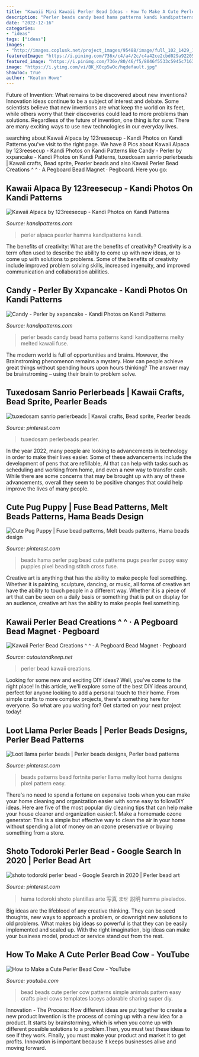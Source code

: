 ```yaml
---
title: "Kawaii Mini Kawaii Perler Bead Ideas - How To Make A Cute Perler Bead Cow"
description: "Perler beads candy bead hama patterns kandi kandipatterns melty melted kawaii fuse"
date: "2022-12-16"
categories:
- "ideas"
tags: ["ideas"]
images:
- "http://images.coplusk.net/project_images/95488/image/full_102_1429_1309155492.jpg"
featuredImage: "https://i.pinimg.com/736x/c4/a4/2c/c4a42ce2cbd029a92205416e5ed45e1e.jpg"
featured_image: "https://i.pinimg.com/736x/80/46/f5/8046f5533c5945c7163f647551ed25ea--cute-pug-puppies-cute-pugs.jpg"
image: "https://i.ytimg.com/vi/BK_K0cp5wOc/hqdefault.jpg"
ShowToc: true
author: "Keaton Howe"
---
```



Future of Invention: What remains to be discovered about new inventions?
Innovation ideas continue to be a subject of interest and debate. Some scientists believe that new inventions are what keep the world on its feet, while others worry that their discoveries could lead to more problems than solutions. Regardless of the future of invention, one thing is for sure: There are many exciting ways to use new technologies in our everyday lives.

	

		
searching about Kawaii Alpaca by 123reesecup - Kandi Photos on Kandi Patterns you've visit to the right page. We have 8 Pics about Kawaii Alpaca by 123reesecup - Kandi Photos on Kandi Patterns like Candy - Perler by xxpancake - Kandi Photos on Kandi Patterns, tuxedosam sanrio perlerbeads | Kawaii crafts, Bead sprite, Pearler beads and also Kawaii Perler Bead Creations ^ ^ · A Pegboard Bead Magnet · Pegboard. Here you go:
		
    
## Kawaii Alpaca By 123reesecup - Kandi Photos On Kandi Patterns

<img loading=lazy src="https://photos.kandipatterns.com/e4747b87-199b-4157-94d5-0326b2d4330e/image.resize_700x.jpg" onerror="this.onerror=null;this.src='https://tse1.mm.bing.net/th?id=OIP.aNtiuhLDFfxdESwcxRR_GAHaHa&amp;pid=15.1';" alt="Kawaii Alpaca by 123reesecup - Kandi Photos on Kandi Patterns">

_Source: kandipatterns.com_

>perler alpaca pearler hamma kandipatterns kandi. 

	

The benefits of creativity: What are the benefits of creativity?
Creativity is a term often used to describe the ability to come up with new ideas, or to come up with solutions to problems. Some of the benefits of creativity include improved problem solving skills, increased ingenuity, and improved communication and collaboration abilities.

    
## Candy - Perler By Xxpancake - Kandi Photos On Kandi Patterns

<img loading=lazy src="https://s3.amazonaws.com/kandipatternsphotosold/9272011707064016315.jpg" onerror="this.onerror=null;this.src='https://tse1.mm.bing.net/th?id=OIP.1lZfrhtOk1r5EBo_bv2UgQHaJ4&amp;pid=15.1';" alt="Candy - Perler by xxpancake - Kandi Photos on Kandi Patterns">

_Source: kandipatterns.com_

>perler beads candy bead hama patterns kandi kandipatterns melty melted kawaii fuse. 

	

The modern world is full of opportunities and brains. However, the Brainstroming phenomenon remains a mystery. How can people achieve great things without spending hours upon hours thinking? The answer may be brainstroming – using their brain to problem solve.

    
## Tuxedosam Sanrio Perlerbeads | Kawaii Crafts, Bead Sprite, Pearler Beads

<img loading=lazy src="https://i.pinimg.com/736x/c4/77/c4/c477c4517b6d7ad3a4e9597e67259478--sanrio.jpg" onerror="this.onerror=null;this.src='https://tse4.mm.bing.net/th?id=OIP.1_r2w5Wc-FBSoLEnpsI_QwHaGk&amp;pid=15.1';" alt="tuxedosam sanrio perlerbeads | Kawaii crafts, Bead sprite, Pearler beads">

_Source: pinterest.com_

>tuxedosam perlerbeads pearler. 

	

In the year 2022, many people are looking to advancements in technology in order to make their lives easier. Some of these advancements include the development of pens that are refillable, AI that can help with tasks such as scheduling and working from home, and even a new way to transfer cash. While there are some concerns that may be brought up with any of these advancements, overall they seem to be positive changes that could help improve the lives of many people.

    
## Cute Pug Puppy | Fuse Bead Patterns, Melt Beads Patterns, Hama Beads Design

<img loading=lazy src="https://i.pinimg.com/736x/80/46/f5/8046f5533c5945c7163f647551ed25ea--cute-pug-puppies-cute-pugs.jpg" onerror="this.onerror=null;this.src='https://tse2.mm.bing.net/th?id=OIP.LPk5CPXPnv_g5tIymzI82AHaHa&amp;pid=15.1';" alt="Cute Pug Puppy | Fuse bead patterns, Melt beads patterns, Hama beads design">

_Source: pinterest.com_

>beads hama perler pug bead cute patterns pugs pearler puppy easy puppies pixel beading stitch cross fuse. 

	

Creative art is anything that has the ability to make people feel something. Whether it is painting, sculpture, dancing, or music, all forms of creative art have the ability to touch people in a different way. Whether it is a piece of art that can be seen on a daily basis or something that is put on display for an audience, creative art has the ability to make people feel something.

    
## Kawaii Perler Bead Creations ^ ^ · A Pegboard Bead Magnet · Pegboard

<img loading=lazy src="http://images.coplusk.net/project_images/95488/image/full_102_1429_1309155492.jpg" onerror="this.onerror=null;this.src='https://tse4.mm.bing.net/th?id=OIP.wXbQa7ti7QeJBmtnUw6oVgHaFi&amp;pid=15.1';" alt="Kawaii Perler Bead Creations ^ ^ · A Pegboard Bead Magnet · Pegboard">

_Source: cutoutandkeep.net_

>perler bead kawaii creations. 

	

Looking for some new and exciting DIY ideas? Well, you've come to the right place! In this article, we'll explore some of the best DIY ideas around, perfect for anyone looking to add a personal touch to their home. From simple crafts to more complex projects, there's something here for everyone. So what are you waiting for? Get started on your next project today!

    
## Loot Llama Perler Beads | Perler Beads Designs, Perler Bead Patterns

<img loading=lazy src="https://i.pinimg.com/736x/c4/a4/2c/c4a42ce2cbd029a92205416e5ed45e1e.jpg" onerror="this.onerror=null;this.src='https://tse3.mm.bing.net/th?id=OIP.3x4VPvOcoWFWCPAPb127LwHaJ3&amp;pid=15.1';" alt="Loot llama perler beads | Perler beads designs, Perler bead patterns">

_Source: pinterest.com_

>beads patterns bead fortnite perler llama melty loot hama designs pixel pattern easy. 

	

There's no need to spend a fortune on expensive tools when you can make your home cleaning and organization easier with some easy to followDIY ideas. Here are five of the most popular diy cleaning tips that can help make your house cleaner and organization easier:1. Make a homemade ozone generator: This is a simple but effective way to clean the air in your home without spending a lot of money on an ozone preservative or buying something from a store.

    
## Shoto Todoroki Perler Bead - Google Search In 2020 | Perler Bead Art

<img loading=lazy src="https://i.pinimg.com/736x/63/7e/51/637e51b01b0c2cc24f7fa97d2bb68e18.jpg" onerror="this.onerror=null;this.src='https://tse4.mm.bing.net/th?id=OIP.bxP0qgFUXBsfra9dsuLHnAHaEv&amp;pid=15.1';" alt="shoto todoroki perler bead - Google Search in 2020 | Perler bead art">

_Source: pinterest.com_

>hama todoroki shoto plantillas arte 写真 ませ 説明 hamma pixelados. 

	

Big ideas are the lifeblood of any creative thinking. They can be seed thoughts, new ways to approach a problem, or downright new solutions to old problems. What makes big ideas so powerful is that they can be easily implemented and scaled up. With the right imagination, big ideas can make your business model, product or service stand out from the rest.

    
## How To Make A Cute Perler Bead Cow - YouTube

<img loading=lazy src="https://i.ytimg.com/vi/BK_K0cp5wOc/hqdefault.jpg" onerror="this.onerror=null;this.src='https://tse4.mm.bing.net/th?id=OIP.QScAE8-YQpjr72LdhJ0RQQHaFj&amp;pid=15.1';" alt="How to Make a Cute Perler Bead Cow - YouTube">

_Source: youtube.com_

>bead beads cute perler cow patterns simple animals pattern easy crafts pixel cows templates laceys adorable sharing super diy. 

	

Innovation - The Process: How different ideas are put together to create a new product
Invention is the process of coming up with a new idea for a product. It starts by brainstorming, which is when you come up with different possible solutions to a problem.Then, you must test these ideas to see if they work. Finally, you must make your product and market it to get profits. Innovation is important because it keeps businesses alive and moving forward.

